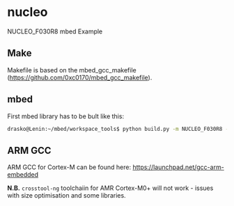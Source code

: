 # nucleo
NUCLEO_F030R8 mbed Example

## Make
Makefile is based on the mbed_gcc_makefile (https://github.com/0xc0170/mbed_gcc_makefile).

## mbed
First mbed library has to be bult like this:
```bash
drasko@Lenin:~/mbed/workspace_tools$ python build.py -m NUCLEO_F030R8 -t GCC_ARM
```

## ARM GCC
ARM GCC for Cortex-M can be found here: https://launchpad.net/gcc-arm-embedded

**N.B.** `crosstool-ng` toolchaiin for AMR Cortex-M0+ will not work - issues with size optimisation and some libraries.


